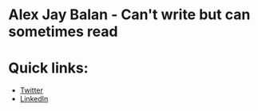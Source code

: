 # Alex Jay Balan - Can't write but can sometimes read


# Quick links: 
* [Twitter](https://twitter.com/jaymzu)
* [LinkedIn](http://linkedin.com/in/jaymzu/)
